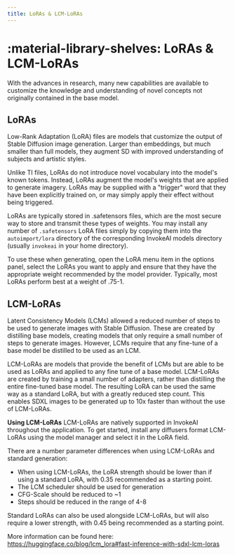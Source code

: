 ```yaml
---
title: LoRAs & LCM-LoRAs
---
```


# :material-library-shelves: LoRAs & LCM-LoRAs

With the advances in research, many new capabilities are available to customize the knowledge and understanding of novel concepts not originally contained in the base model. 

## LoRAs

Low-Rank Adaptation (LoRA) files are models that customize the output of Stable Diffusion
image generation.  Larger than embeddings, but much smaller than full
models, they augment SD with improved understanding of subjects and
artistic styles.

Unlike TI files, LoRAs do not introduce novel vocabulary into the
model's known tokens. Instead, LoRAs augment the model's weights that
are applied to generate imagery. LoRAs may be supplied with a
"trigger" word that they have been explicitly trained on, or may
simply apply their effect without being triggered.

LoRAs are typically stored in .safetensors files, which are the most
secure way to store and transmit these types of weights. You may
install any number of `.safetensors` LoRA files simply by copying them
into the `autoimport/lora` directory of the corresponding InvokeAI models
directory (usually `invokeai` in your home directory).

To use these when generating, open the LoRA menu item in the options
panel, select the LoRAs you want to apply and ensure that they have
the appropriate weight recommended by the model provider. Typically,
most LoRAs perform best at a weight of .75-1.


## LCM-LoRAs
Latent Consistency Models (LCMs) allowed a reduced number of steps to be used to generate images with Stable Diffusion. These are created by distilling base models, creating models that only require a small number of steps to generate images. However, LCMs require that any fine-tune of a base model be distilled to be used as an LCM. 

LCM-LoRAs are models that provide the benefit of LCMs but are able to be used as LoRAs and applied to any fine tune of a base model. LCM-LoRAs are created by training a small number of adapters, rather than distilling the entire fine-tuned base model. The resulting LoRA can be used the same way as a standard LoRA, but with a greatly reduced step count. This enables SDXL images to be generated up to 10x faster than without the use of LCM-LoRAs. 


**Using LCM-LoRAs**
LCM-LoRAs are natively supported in InvokeAI throughout the application. To get started, install any diffusers format LCM-LoRAs using the model manager and select it in the LoRA field.

There are a number parameter differences when using LCM-LoRAs and standard generation: 
- When using LCM-LoRAs, the LoRA strength should be lower than if using a standard LoRA, with 0.35 recommended as a starting point.  
- The LCM scheduler should be used for generation
- CFG-Scale should be reduced to ~1
- Steps should be reduced in the range of 4-8

Standard LoRAs can also be used alongside LCM-LoRAs, but will also require a lower strength, with 0.45 being recommended as a starting point. 

More information can be found here: https://huggingface.co/blog/lcm_lora#fast-inference-with-sdxl-lcm-loras
